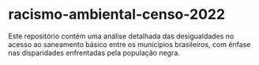 # racismo-ambiental-censo-2022
Este repositório contém uma análise detalhada das desigualdades no acesso ao saneamento básico entre os municípios brasileiros, com ênfase nas disparidades enfrentadas pela população negra.
